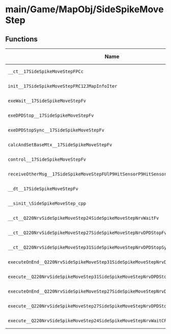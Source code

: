 # main/Game/MapObj/SideSpikeMoveStep

## Functions

| Name | Address | Match % |
|------|---------|---------|
| `__ct__17SideSpikeMoveStepFPCc` | `0x8022571C` | :x: (0.0%) |
| `init__17SideSpikeMoveStepFRC12JMapInfoIter` | `0x80225774` | :x: (0.0%) |
| `exeWait__17SideSpikeMoveStepFv` | `0x802258D8` | :x: (0.0%) |
| `exeDPDStop__17SideSpikeMoveStepFv` | `0x802259AC` | :x: (0.0%) |
| `exeDPDStopSync__17SideSpikeMoveStepFv` | `0x80225A28` | :x: (0.0%) |
| `calcAndSetBaseMtx__17SideSpikeMoveStepFv` | `0x80225A6C` | :x: (0.0%) |
| `control__17SideSpikeMoveStepFv` | `0x80225AD4` | :x: (0.0%) |
| `receiveOtherMsg__17SideSpikeMoveStepFUlP9HitSensorP9HitSensor` | `0x80225B0C` | :x: (0.0%) |
| `__dt__17SideSpikeMoveStepFv` | `0x80225BA0` | :x: (0.0%) |
| `__sinit_\SideSpikeMoveStep_cpp` | `0x80225BF8` | :x: (0.0%) |
| `__ct__Q220NrvSideSpikeMoveStep24SideSpikeMoveStepNrvWaitFv` | `0x80225C2C` | :x: (0.0%) |
| `__ct__Q220NrvSideSpikeMoveStep27SideSpikeMoveStepNrvDPDStopFv` | `0x80225C3C` | :x: (0.0%) |
| `__ct__Q220NrvSideSpikeMoveStep31SideSpikeMoveStepNrvDPDStopSyncFv` | `0x80225C4C` | :x: (0.0%) |
| `executeOnEnd__Q220NrvSideSpikeMoveStep31SideSpikeMoveStepNrvDPDStopSyncCFP5Spine` | `0x80225C5C` | :x: (0.0%) |
| `execute__Q220NrvSideSpikeMoveStep31SideSpikeMoveStepNrvDPDStopSyncCFP5Spine` | `0x80225C74` | :x: (0.0%) |
| `executeOnEnd__Q220NrvSideSpikeMoveStep27SideSpikeMoveStepNrvDPDStopCFP5Spine` | `0x80225C7C` | :x: (0.0%) |
| `execute__Q220NrvSideSpikeMoveStep27SideSpikeMoveStepNrvDPDStopCFP5Spine` | `0x80225C94` | :x: (0.0%) |
| `execute__Q220NrvSideSpikeMoveStep24SideSpikeMoveStepNrvWaitCFP5Spine` | `0x80225C9C` | :x: (0.0%) |